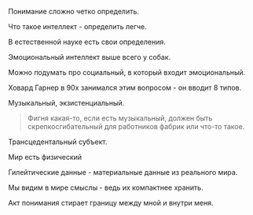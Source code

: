 Понимание сложно четко определить.

Что такое интеллект - определить легче.

В естественной науке есть свои определения.

Эмоциональный интеллект выше всего у собак.

Можно подумать про социальный, в который входит эмоциональный.

Ховард Гарнер в 90х занимался этим вопросом - он вводит 8 типов.

Музыкальный, экзистенциальный.

> Фигня какая-то, если есть музыкальный, должен быть скрепкосгибательный для работников фабрик или что-то такое.

Трансцедентальный субъект.

Мир есть физический 

Гилейтические данные - материальные данные из реального мира.

Мы видим в мире смыслы - ведь их компактнее хранить.

Акт понимания стирает границу между мной и внутри меня.

    